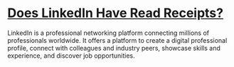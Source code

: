 # [Does LinkedIn Have Read Receipts?](https://updatewave.com/does-linkedin-have-read-receipts/)
LinkedIn is a professional networking platform connecting millions of professionals worldwide. It offers a platform to create a digital professional profile, connect with colleagues and industry peers, showcase skills and experience, and discover job opportunities.
